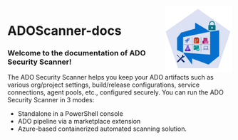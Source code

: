 <img align="right" width="150" height="150" src="./Images/ADOIcon.png">

# ADOScanner-docs

### Welcome to the documentation of ADO Security Scanner!

The ADO Security Scanner helps you keep your ADO artifacts such as various org/project settings, build/release configurations, service connections, agent pools, etc., configured securely. You can run the ADO Security Scanner in 3 modes: 
<ul>
<li> Standalone in a PowerShell console
<li> ADO pipeline via a marketplace extension 
<li> Azure-based containerized automated scanning solution.
</ul>

